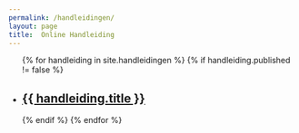 ```yaml
---
permalink: /handleidingen/
layout: page
title:  Online Handleiding
---
```


<ul>
  {% for handleiding in site.handleidingen %}
    {% if handleiding.published != false %}
      <li>
        <h2>
          <a href="{{ handleiding.url | prepend: site.baseurl }}">{{ handleiding.title }}</a>
        </h2>
      </li>
    {% endif %}
  {% endfor %}
</ul>

